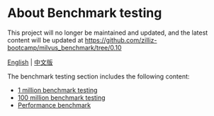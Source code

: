 # About Benchmark testing

This project will no longer be maintained and updated, and the latest content will be updated at https://github.com/zilliz-bootcamp/milvus_benchmark/tree/0.10

[English](README.md) | [中文版](../benchmark_test/README.md)

The benchmark testing section includes the following content:

- [1 million benchmark testing](lab1_sift1b_1m.md)
- [100 million benchmark testing](lab2_sift1b_100m.md)
- [Performance benchmark](performance_benchmark.md)
